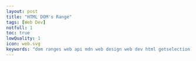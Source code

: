 ```yaml
---
layout: post
title: "HTML DOM's Range"
tags: [Web Dev]
notfull: 1
toc: true
lowQuality: 1
icon: web.svg
keywords: "dom ranges web api mdn web design web dev html getselection select selection"
---
```




